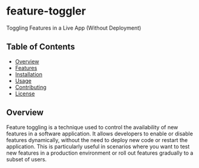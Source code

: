 # feature-toggler
Toggling Features in a Live App (Without Deployment)

## Table of Contents
- [Overview](#overview)
- [Features](#features)
- [Installation](#installation)
- [Usage](#usage)
- [Contributing](#contributing)
- [License](#license)

## Overview

Feature toggling is a technique used to control the availability of new features in a software application. It allows developers to enable or disable features dynamically, without the need to deploy new code or restart the application. This is particularly useful in scenarios where you want to test new features in a production environment or roll out features gradually to a subset of users.
